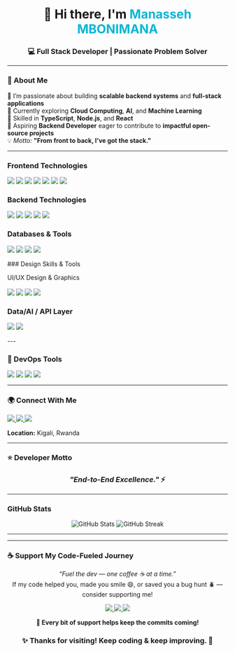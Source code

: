 <h1 align="center">👋 Hi there, I'm <span style="color:#06B6D4;">Manasseh MBONIMANA</span></h1>
<h3 align="center">💻 Full Stack Developer | Passionate Problem Solver</h3>

---

### 🧠 About Me  
🔭 I’m passionate about building **scalable backend systems** and **full-stack applications**  
🌱 Currently exploring **Cloud Computing**, **AI**, and **Machine Learning**  
📐 Skilled in **TypeScript**, **Node.js**, and **React**  
🎯 Aspiring **Backend Developer** eager to contribute to **impactful open-source projects**  
💡 *Motto:* **"From front to back, I’ve got the stack."**

---


###  Frontend Technologies  
<p align="left">
  <img src="https://img.shields.io/badge/React-61DAFB?logo=react&logoColor=black" />
   <img src="https://img.shields.io/badge/Vite-646CFF?logo=vite&logoColor=white" />
  <img src="https://img.shields.io/badge/React%20Native-20232A?logo=react&logoColor=61DAFB" />
  <img src="https://img.shields.io/badge/HTML5-E34F26?logo=html5&logoColor=white" />
  <img src="https://img.shields.io/badge/CSS3-1572B6?logo=css3&logoColor=white" />
  <img src="https://img.shields.io/badge/TailwindCSS-06B6D4?logo=tailwindcss&logoColor=white" />
  <img src="https://img.shields.io/badge/Next.js-000000?logo=nextdotjs&logoColor=white" />

</p>


###  Backend Technologies  
<p align="left">
  <img src="https://img.shields.io/badge/TypeScript-007ACC?logo=typescript&logoColor=white" />
  <img src="https://img.shields.io/badge/Node.js-43853D?logo=node.js&logoColor=white" />
  <img src="https://img.shields.io/badge/Python-3776AB?logo=python&logoColor=white" />
  <img src="https://img.shields.io/badge/Express.js-000000?logo=express&logoColor=white" />
  <img src="https://img.shields.io/badge/NestJS-E0234E?logo=nestjs&logoColor=white" />
</p>

###  Databases & Tools  
<p align="left">
  <img src="https://img.shields.io/badge/PostgreSQL-316192?logo=postgresql&logoColor=white" />
  <img src="https://img.shields.io/badge/MySQL-4479A1?logo=mysql&logoColor=white" />
  <img src="https://img.shields.io/badge/MongoDB-47A248?logo=mongodb&logoColor=white" />
  <img src="https://img.shields.io/badge/SQLite-07405E?logo=sqlite&logoColor=white" />
</p>
### Design Skills & Tools
<p align="left">  UI/UX Design & Graphics<br/><br/> <img src="https://img.shields.io/badge/Figma-F24E1E?logo=figma&logoColor=white" /> <img src="https://img.shields.io/badge/Adobe%20XD-FF61F6?logo=adobe%20xd&logoColor=white" /> <img src="https://img.shields.io/badge/Photoshop-31A8FF?logo=adobe-photoshop&logoColor=white" /> <img src="https://img.shields.io/badge/Illustrator-FF9A00?logo=adobe-illustrator&logoColor=white" /> </p>

### Data/AI / API Layer
<p align="left">
<img src="https://img.shields.io/badge/FastAPI-009688?logo=fastapi&logoColor=white" />
<img src="https://img.shields.io/badge/GraphQL-E10098?logo=graphql&logoColor=white" />

</p>
---

### 🧰 DevOps Tools  
<p align="left">
  <img src="https://img.shields.io/badge/Git-F05032?logo=git&logoColor=white" />
  <img src="https://img.shields.io/badge/GitHub-181717?logo=github&logoColor=white" />
   <img src="https://img.shields.io/badge/Docker-2496ED?logo=docker&logoColor=white" />
  <img src="https://img.shields.io/badge/VS%20Code-007ACC?logo=visualstudiocode&logoColor=white" />
 
</p>

---
### 🌍 Connect With Me  
<p align="left">
  <a href="https://manasseh-portifolio.vercel.app/" target="_blank">
    <img src="https://img.shields.io/badge/Portfolio-000000?style=for-the-badge&logo=vercel&logoColor=white" />
  </a>
  <a href="mailto:Mbonimana12@gmail.com">
    <img src="https://img.shields.io/badge/Email-D14836?style=for-the-badge&logo=gmail&logoColor=white" />
  </a>
  <a href="https://wa.me/250787688197?text=Hello%20Manasseh%2C%20I%20found%20you%20on%20GitHub!
">
    <img src="https://img.shields.io/badge/Call-%2306B6D4?style=for-the-badge&logo=whatsapp&logoColor=white" />
  </a>
</p>

 **Location:** Kigali, Rwanda  

---

### ⭐️ Developer Motto  
<h3 align="center"><em>"End-to-End Excellence."</em> ⚡</h3>

---

###  GitHub Stats  
<p align="center">
  <img src="https://github-readme-stats.vercel.app/api?username=Mbonimana&show_icons=true&theme=tokyonight" alt="GitHub Stats" />
  <img src="https://github-readme-streak-stats.herokuapp.com/?user=Mbonimana&theme=tokyonight" alt="GitHub Streak" />
</p>

---
---

### ☕ Support My Code-Fueled Journey  
<p align="center">
  <em>“Fuel the dev — one coffee ☕ at a time.”</em><br/>
  If my code helped you, made you smile 😄, or saved you a bug hunt 🪲 — consider supporting me!
</p>

<p align="center">
  <a href="https://buymeacoffee.com/developermanasseh" target="_blank">
    <img src="https://img.shields.io/badge/Buy%20Me%20A%20Coffee-FFDD00?style=for-the-badge&logo=buymeacoffee&logoColor=black" />
  </a>
  <a href="https://paypal.me/manassehmbonimana" target="_blank">
    <img src="https://img.shields.io/badge/PayPal-00457C?style=for-the-badge&logo=paypal&logoColor=white" />
  </a>
  <a href="https://wa.me/250787688197?text=Hey%20Manasseh!%20I%20want%20to%20support%20your%20work!" target="_blank">
    <img src="https://img.shields.io/badge/WhatsApp%20Me-25D366?style=for-the-badge&logo=whatsapp&logoColor=white" />
  </a>
</p>

<p align="center">
  <strong>💬 Every bit of support helps keep the commits coming!</strong>
</p>


<h3 align="center">✨ Thanks for visiting! Keep coding & keep improving. 🚀</h3>
